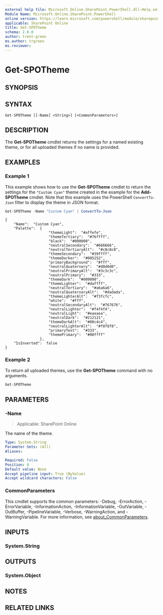 ```yaml
---
external help file: Microsoft.Online.SharePoint.PowerShell.dll-Help.xml
Module Name: Microsoft.Online.SharePoint.PowerShell
online version: https://learn.microsoft.com/powershell/module/sharepoint-online/get-spotheme
applicable: SharePoint Online
title: Get-SPOTheme
schema: 2.0.0
author: trent-green
ms.author: trgreen
ms.reviewer:
---
```


# Get-SPOTheme

## SYNOPSIS

## SYNTAX

```
Get-SPOTheme [[-Name] <String>] [<CommonParameters>]
```

## DESCRIPTION

The **Get-SPOTheme** cmdlet returns the settings for a named existing theme, or for all uploaded themes if no name is provided.

## EXAMPLES

### Example 1

This example shows how to use the **Get-SPOTheme** cmdlet to return the settings for the `"Custom Cyan"` theme created in the example for the **Add-SPOTheme** cmdlet. Note that this example uses the PowerShell `ConvertTo-Json` filter to display the theme in JSON format.

```powershell
Get-SPOTheme -Name "Custom Cyan" | ConvertTo-Json
```

```Output
{
    "Name":  "Custom Cyan",
    "Palette":  {
                    "themeLight":  "#affefe",
                    "themeTertiary":  "#76ffff",
                    "black":  "#000000",
                    "neutralSecondary":  "#666666",
                    "neutralTertiaryAlt":  "#c8c8c8",
                    "themeSecondary":  "#39ffff",
                    "themeDarker":  "#005252",
                    "primaryBackground":  "#fff",
                    "neutralQuaternary":  "#d0d0d0",
                    "neutralPrimaryAlt":  "#3c3c3c",
                    "neutralPrimary":  "#333",
                    "themeDark":  "#009090",
                    "themeLighter":  "#daffff",
                    "neutralTertiary":  "#a6a6a6",
                    "neutralQuaternaryAlt":  "#dadada",
                    "themeLighterAlt":  "#f3fcfc",
                    "white":  "#fff",
                    "neutralSecondaryAlt":  "#767676",
                    "neutralLighter":  "#f4f4f4",
                    "neutralLight":  "#eaeaea",
                    "neutralDark":  "#212121",
                    "themeDarkAlt":  "#00c4c4",
                    "neutralLighterAlt":  "#f8f8f8",
                    "primaryText":  "#333",
                    "themePrimary":  "#00ffff"
                },
    "IsInverted":  false
}
```

### Example 2

To return all uploaded themes, use the **Get-SPOTheme** command with no arguments.

```powershell
Get-SPOTheme
```

## PARAMETERS

### -Name

> Applicable: SharePoint Online

The name of the theme.

```yaml
Type: System.String
Parameter Sets: (All)
Aliases:

Required: False
Position: 0
Default value: None
Accept pipeline input: True (ByValue)
Accept wildcard characters: False
```

### CommonParameters

This cmdlet supports the common parameters: -Debug, -ErrorAction, -ErrorVariable, -InformationAction, -InformationVariable, -OutVariable, -OutBuffer, -PipelineVariable, -Verbose, -WarningAction, and -WarningVariable. For more information, see [about_CommonParameters](https://go.microsoft.com/fwlink/?LinkID=113216).

## INPUTS

### System.String

## OUTPUTS

### System.Object

## NOTES

## RELATED LINKS
